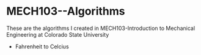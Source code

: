 # MECH103--Algorithms
These are the algorithms I created in MECH103-Introduction to Mechanical Engineering at Colorado State University
* Fahrenheit to Celcius
